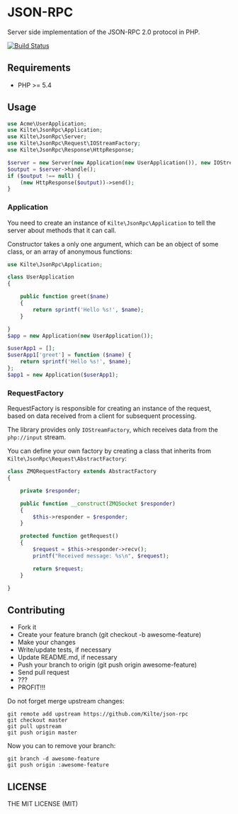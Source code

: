 # JSON-RPC

Server side implementation of the JSON-RPC 2.0 protocol in PHP.

[![Build Status](https://travis-ci.org/Kilte/json-rpc.svg?branch=master)](https://travis-ci.org/Kilte/json-rpc)

## Requirements

- PHP &gt;= 5.4

## Usage

```php
use Acme\UserApplication;
use Kilte\JsonRpc\Application;
use Kilte\JsonRpc\Server;
use Kilte\JsonRpc\Request\IOStreamFactory;
use Kilte\JsonRpc\Response\HttpResponse;

$server = new Server(new Application(new UserApplication()), new IOStreamFactory());
$output = $server->handle();
if ($output !== null) {
    (new HttpResponse($output))->send();
}
```

### Application

You need to create an instance of `Kilte\JsonRpc\Application` to tell the server about methods that it can call.

Constructor takes a only one argument, which can be an object of some class, or an array of anonymous functions:

```php
use Kilte\JsonRpc\Application;

class UserApplication
{

    public function greet($name)
    {
        return sprintf('Hello %s!', $name);
    }

}
$app = new Application(new UserApplication());

$userApp1 = [];
$userApp1['greet'] = function ($name) {
    return sprintf('Hello %s!', $name);
};
$app1 = new Application($userApp1);
```

### RequestFactory

RequestFactory is responsible for creating an instance of the request, 
based on data received from a client for subsequent processing.

The library provides only `IOStreamFactory`, which receives data from the `php://input` stream.

You can define your own factory by creating a class that inherits from `Kilte\JsonRpc\Request\AbstractFactory`:

```php
class ZMQRequestFactory extends AbstractFactory
{

    private $responder;

    public function __construct(ZMQSocket $responder)
    {
        $this->responder = $responder;
    }

    protected function getRequest()
    {
        $request = $this->responder->recv();
        printf("Received message: %s\n", $request);

        return $request;
    }

}
```

## Contributing

- Fork it
- Create your feature branch (git checkout -b awesome-feature)
- Make your changes
- Write/update tests, if necessary
- Update README.md, if necessary
- Push your branch to origin (git push origin awesome-feature)
- Send pull request
- ???
- PROFIT\!\!\!

Do not forget merge upstream changes:

    git remote add upstream https://github.com/Kilte/json-rpc
    git checkout master
    git pull upstream
    git push origin master

Now you can to remove your branch:

    git branch -d awesome-feature
    git push origin :awesome-feature

## LICENSE

THE MIT LICENSE (MIT)